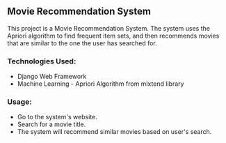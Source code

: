 ## Movie Recommendation System

This project is a Movie Recommendation System. The system uses the Apriori algorithm to find frequent item sets, and then recommends movies that are similar to the one the user has searched for.

### Technologies Used:

* Django Web Framework
* Machine Learning - Apriori Algorithm from mlxtend library

### Usage:

* Go to the system's website.
* Search for a movie title.
* The system will recommend similar movies based on user's search.
